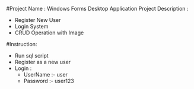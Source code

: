 
#Project Name : Windows Forms Desktop Application
Project Description :
   * Register New User
   * Login System
   * CRUD Operation with Image
   
#Instruction:
   * Run sql script
   * Register as a new user
   * Login :
        * UserName :- user
        * Password :- user123
